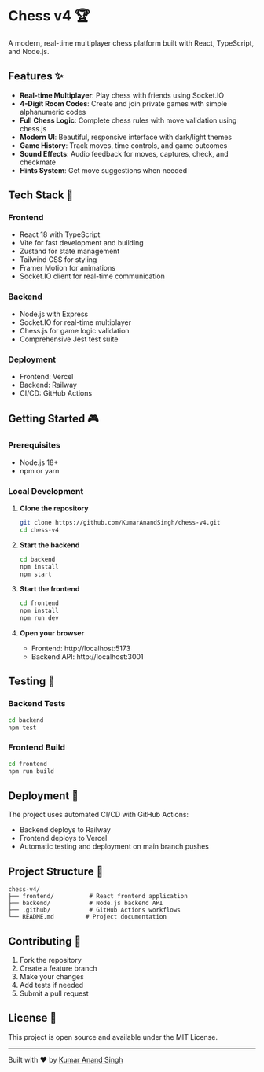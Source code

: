 # Chess v4 🏆

A modern, real-time multiplayer chess platform built with React, TypeScript, and Node.js.

## Features ✨

- **Real-time Multiplayer**: Play chess with friends using Socket.IO
- **4-Digit Room Codes**: Create and join private games with simple alphanumeric codes
- **Full Chess Logic**: Complete chess rules with move validation using chess.js
- **Modern UI**: Beautiful, responsive interface with dark/light themes
- **Game History**: Track moves, time controls, and game outcomes
- **Sound Effects**: Audio feedback for moves, captures, check, and checkmate
- **Hints System**: Get move suggestions when needed

## Tech Stack 🚀

### Frontend
- React 18 with TypeScript
- Vite for fast development and building
- Zustand for state management
- Tailwind CSS for styling
- Framer Motion for animations
- Socket.IO client for real-time communication

### Backend
- Node.js with Express
- Socket.IO for real-time multiplayer
- Chess.js for game logic validation
- Comprehensive Jest test suite

### Deployment
- Frontend: Vercel
- Backend: Railway
- CI/CD: GitHub Actions

## Getting Started 🎮

### Prerequisites
- Node.js 18+
- npm or yarn

### Local Development

1. **Clone the repository**
   ```bash
   git clone https://github.com/KumarAnandSingh/chess-v4.git
   cd chess-v4
   ```

2. **Start the backend**
   ```bash
   cd backend
   npm install
   npm start
   ```

3. **Start the frontend**
   ```bash
   cd frontend
   npm install
   npm run dev
   ```

4. **Open your browser**
   - Frontend: http://localhost:5173
   - Backend API: http://localhost:3001

## Testing 🧪

### Backend Tests
```bash
cd backend
npm test
```

### Frontend Build
```bash
cd frontend
npm run build
```

## Deployment 🚀

The project uses automated CI/CD with GitHub Actions:
- Backend deploys to Railway
- Frontend deploys to Vercel
- Automatic testing and deployment on main branch pushes

## Project Structure 📁

```
chess-v4/
├── frontend/          # React frontend application
├── backend/           # Node.js backend API
├── .github/           # GitHub Actions workflows
└── README.md         # Project documentation
```

## Contributing 🤝

1. Fork the repository
2. Create a feature branch
3. Make your changes
4. Add tests if needed
5. Submit a pull request

## License 📄

This project is open source and available under the MIT License.

---

Built with ❤️ by [Kumar Anand Singh](https://github.com/KumarAnandSingh)